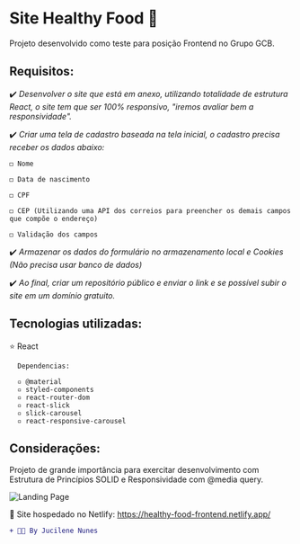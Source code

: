 # **Site Healthy Food** 🍎
Projeto desenvolvido como teste para posição Frontend no Grupo GCB.

##

## Requisitos:

✔️ *Desenvolver o site que está em anexo, utilizando totalidade de estrutura React, o site tem que ser 100% responsivo, "iremos avaliar bem a responsividade".*

✔️ *Criar uma tela de cadastro baseada na tela inicial, o cadastro precisa receber os dados abaixo:*

    ◻️ Nome

    ◻️ Data de nascimento

    ◻️ CPF

    ◻️ CEP (Utilizando uma API dos correios para preencher os demais campos que compõe o endereço)

    ◻️ Validação dos campos

✔️ *Armazenar os dados do formulário no armazenamento local e Cookies (Não precisa usar banco de dados)*

✔️ *Ao final, criar um repositório público e enviar o link e se possível subir o site em um domínio gratuito.*


## Tecnologias utilizadas:
⭐ React 
  
      Dependencias:
  
      ▫️ @material 
      ▫️ styled-components 
      ▫️ react-router-dom 
      ▫️ react-slick 
      ▫️ slick-carousel 
      ▫️ react-responsive-carousel 
  
  
  ## Considerações:
  Projeto de grande importância para exercitar desenvolvimento com Estrutura de Princípios SOLID e Responsividade com @media query.
  
 ![Landing Page](https://user-images.githubusercontent.com/82344833/146593254-25a521f2-3d02-4d43-ad7c-994803c5f682.jpeg)



🔗 Site hospedado no Netlify: https://healthy-food-frontend.netlify.app/
  
 ```diff
+ 👩‍💻 By Jucilene Nunes
```
    
